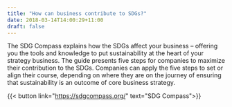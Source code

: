 ```yaml
---
title: "How can business contribute to SDGs?"
date: 2018-03-14T14:00:29+11:00
draft: false
---
```


The SDG Compass explains how the SDGs affect your business – offering you the tools and knowledge to put sustainability at the heart of your strategy business.
The guide presents five steps for companies to maximize their contribution to the SDGs. Companies can apply the five steps to set or align their course, depending on where they are on the journey of ensuring that sustainability is an outcome of core business strategy.
 

{{< button link="https://sdgcompass.org/" text="SDG Compass">}}